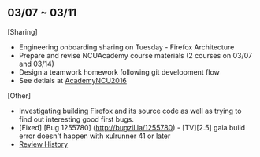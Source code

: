 ## 03/07 ~ 03/11
[Sharing]
* Engineering onboarding sharing on Tuesday - Firefox Architecture
* Prepare and revise NCUAcademy course materials (2 courses on 03/07 and 03/14)
 * Design a teamwork homework following git development flow
 * See detials at [AcademyNCU2016](https://wiki.mozilla.org/Firefox_OS/AcademyNCU2016#Agenda)

[Other]
* Investigating building Firefox and its source code as well as trying to find out interesting good first bugs.
* [Fixed] [Bug 1255780] (http://bugzil.la/1255780) - [TV][2.5] gaia build error doesn't happen with xulrunner 41 or later
* [Review History](https://bugzilla.mozilla.org/page.cgi?id=review_history.html&requestee=rchien%40mozilla.com)
